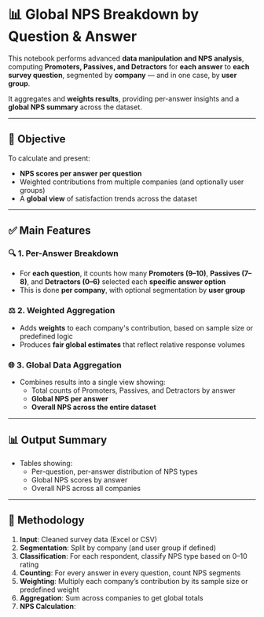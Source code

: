 # 📊 Global NPS Breakdown by Question & Answer

This notebook performs advanced **data manipulation and NPS analysis**, computing **Promoters, Passives, and Detractors** for **each answer** to **each survey question**, segmented by **company** — and in one case, by **user group**.

It aggregates and **weights results**, providing per-answer insights and a **global NPS summary** across the dataset.

---

## 🎯 Objective

To calculate and present:
- **NPS scores per answer per question**
- Weighted contributions from multiple companies (and optionally user groups)
- A **global view** of satisfaction trends across the dataset

---

## ✅ Main Features

### 🔍 1. Per-Answer Breakdown
- For **each question**, it counts how many **Promoters (9–10)**, **Passives (7–8)**, and **Detractors (0–6)** selected each **specific answer option**
- This is done **per company**, with optional segmentation by **user group**

### ⚖️ 2. Weighted Aggregation
- Adds **weights** to each company's contribution, based on sample size or predefined logic
- Produces **fair global estimates** that reflect relative response volumes

### 🌐 3. Global Data Aggregation
- Combines results into a single view showing:
  - Total counts of Promoters, Passives, and Detractors by answer
  - **Global NPS per answer**
  - **Overall NPS across the entire dataset**

---

## 📊 Output Summary

- Tables showing:
  - Per-question, per-answer distribution of NPS types
  - Global NPS scores by answer
  - Overall NPS across all companies

---

## 🧠 Methodology

1. **Input**: Cleaned survey data (Excel or CSV)
2. **Segmentation**: Split by company (and user group if defined)
3. **Classification**: For each respondent, classify NPS type based on 0–10 rating
4. **Counting**: For every answer in every question, count NPS segments
5. **Weighting**: Multiply each company’s contribution by its sample size or predefined weight
6. **Aggregation**: Sum across companies to get global totals
7. **NPS Calculation**:
